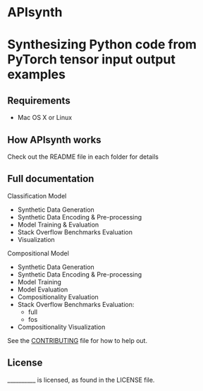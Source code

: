 # APIsynth
# Synthesizing Python code from PyTorch tensor input output examples

## Requirements
* Mac OS X or Linux

## How APIsynth works

Check out the README file in each folder for details

## Full documentation
Classification Model
* Synthetic Data Generation
* Synthetic Data Encoding & Pre-processing
* Model Training & Evaluation
* Stack Overflow Benchmarks Evaluation
* Visualization

Compositional Model
* Synthetic Data Generation
* Synthetic Data Encoding & Pre-processing
* Model Training
* Model Evaluation
* Compositionality Evaluation
* Stack Overflow Benchmarks Evaluation: 
    * full
    * fos
* Compositionality Visualization

See the [CONTRIBUTING](CONTRIBUTING.md) file for how to help out.

## License
__________ is <YOUR LICENSE HERE> licensed, as found in the LICENSE file.
